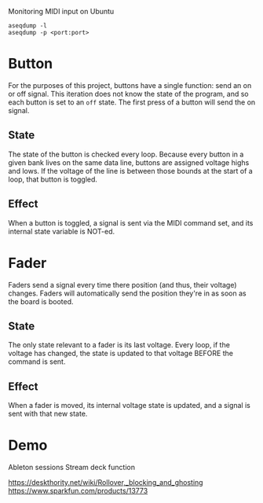 Monitoring MIDI input on Ubuntu
```
aseqdump -l
aseqdump -p <port:port>
```

# Button

For the purposes of this project, buttons have a single function: send an on or off signal. This iteration does not know the state of the program, and so each button is set to an `off` state. The first press of a button will send the on signal. 

## State

The state of the button is checked every loop. Because every button in a given bank lives on the same data line, buttons are assigned voltage highs and lows. If the voltage of the line is between those bounds at the start of a loop, that button is toggled. 

## Effect

When a button is toggled, a signal is sent via the MIDI command set, and its internal state variable is NOT-ed.

# Fader

Faders send a signal every time there position (and thus, their voltage) changes. Faders will automatically send the position they're in as soon as the board is booted.

## State
The only state relevant to a fader is its last voltage. Every loop, if the voltage has changed, the state is updated to that voltage BEFORE the command is sent.

## Effect

When a fader is moved, its internal voltage state is updated, and a signal is sent with that new state.

# Demo

Ableton sessions
Stream deck function

https://deskthority.net/wiki/Rollover,_blocking_and_ghosting
https://www.sparkfun.com/products/13773

